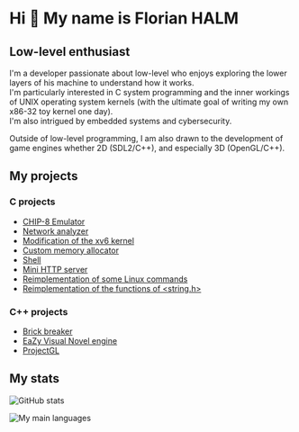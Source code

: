 # Hi 👋 My name is Florian HALM

## Low-level enthusiast
I'm a developer passionate about low-level who enjoys exploring the lower layers of his machine to understand how it works. <br>
I'm particularly interested in C system programming and the inner workings of UNIX operating system kernels (with the ultimate goal of writing my own x86-32 toy kernel one day). <br>
I'm also intrigued by embedded systems and cybersecurity.

Outside of low-level programming, I am also drawn to the development of game engines whether 2D (SDL2/C++), and especially 3D (OpenGL/C++).

## My projects
### C projects
- [CHIP-8 Emulator](https://github.com/floDKDO/CHIP-8-Emulator)
- [Network analyzer](https://github.com/floDKDO/Analyseur-reseau)
- [Modification of the xv6 kernel](https://github.com/floDKDO/xv6)
- [Custom memory allocator](https://github.com/floDKDO/Allocateur-de-memoire)
- [Shell](https://github.com/floDKDO/Shell)
- [Mini HTTP server](https://github.com/floDKDO/Serveur_HTTP)
- [Reimplementation of some Linux commands](https://github.com/floDKDO/Commandes_Linux)
- [Reimplementation of the functions of <string.h>](https://github.com/floDKDO/Fonctions-de-string.h)

### C++ projects
- [Brick breaker](https://github.com/floDKDO/Casse-brique)
- [EaZy Visual Novel engine](https://github.com/floDKDO/EZVN)
- [ProjectGL](https://github.com/floDKDO/ProjectGL)


## My stats
![GitHub stats](https://github-readme-stats.vercel.app/api?username=floDKDO&hide_border=true&count_private=true&show_icons=true&theme=dark)

![My main languages](https://github-readme-stats.vercel.app/api/top-langs/?username=floDKDO&hide_border=true&hide=stars&theme=dark&show_icons=true&langs_count=2)
